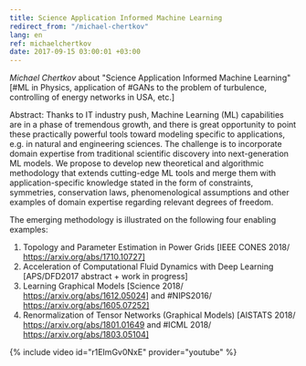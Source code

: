 ```yaml
---
title: Science Application Informed Machine Learning
redirect_from: "/michael-chertkov"
lang: en
ref: michaelchertkov
date: 2017-09-15 03:00:01 +03:00
---
```


_Michael Chertkov_ about "Science Application Informed Machine Learning" [#ML in Physics, application of #GANs to the problem of turbulence, controlling of energy networks in USA, etc.]

Abstract: Thanks to IT industry push, Machine Learning (ML) capabilities are in a phase of tremendous growth, and there is great opportunity to point these practically powerful tools toward modeling specific to applications, e.g. in natural and engineering sciences. The challenge is to incorporate domain expertise from traditional scientific discovery into next-generation ML models. We propose to develop new theoretical and algorithmic methodology that extends cutting-edge ML tools and merge them with application-specific knowledge stated in the form of constraints, symmetries, conservation laws, phenomenological assumptions and other examples of domain expertise regarding relevant degrees of freedom.

The emerging methodology is illustrated on the following four enabling examples:
1. Topology and Parameter Estimation in Power Grids [IEEE CONES 2018/ https://arxiv.org/abs/1710.10727]
2. Acceleration of Computational Fluid Dynamics with Deep Learning [APS/DFD2017 abstract + work in progress]
3. Learning Graphical Models [Science 2018/ https://arxiv.org/abs/1612.05024] and #NIPS2016/ https://arxiv.org/abs/1605.07252]
4. Renormalization of Tensor Networks (Graphical Models) [AISTATS 2018/ https://arxiv.org/abs/1801.01649 and #ICML 2018/ https://arxiv.org/abs/1803.05104]

{% include video id="r1EImGv0NxE" provider="youtube" %}
